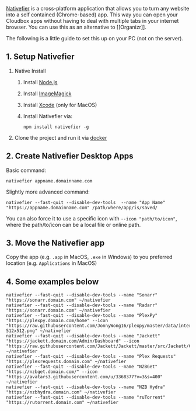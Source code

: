 [Nativefier](https://github.com/jiahaog/nativefier#nativefier) is a cross-platform application that allows you to turn any website into a self contained (Chrome-based) app. This way you can open your Cloudbox apps without having to deal with multiple tabs in your internet browser. You can use this as an alternative to [[Organizr]]. 


The following is a little guide to set this up on your PC (not on the server).


## 1. Setup Nativefier

1. Native Install

   1. Install [Node.js](https://nodejs.org/en/download/current)

   1. Install [ImageMagick](https://www.imagemagick.org/script/download.php)

   1. Install [Xcode](https://developer.apple.com/xcode) (only for MacOS)

   1. Install Nativefier via:

      ```
      npm install nativefier -g
      ```
1. Clone the project and run it via [docker](https://github.com/jiahaog/nativefier#docker-image)

## 2. Create Nativefier Desktop Apps

Basic command:

```
nativefier appname.domainname.com
```

Slightly more advanced command:
```
nativefier --fast-quit --disable-dev-tools  --name "App Name" "https://appname.domainname.com" /path/where/app/is/saved/
```

You can also force it to use a specific icon with `--icon "path/to/icon"`, where the path/to/icon can be a local file or online path.

## 3. Move the Nativefier app 

Copy the app (e.g.  `.app` in MacOS, `.exe` in Windows) to you preferred location (e.g. `Applications` in MacOS)


## 4.  Some examples below

```
nativefier --fast-quit --disable-dev-tools --name "Sonarr" "https://sonarr.domain.com" ~/nativefier
nativefier --fast-quit --disable-dev-tools --name "Radarr" "https://sonarr.domain.com" ~/nativefier
nativefier --fast-quit --disable-dev-tools --name "PlexPy" "https://plexpy.domain.com/home" --icon "https://raw.githubusercontent.com/JonnyWong16/plexpy/master/data/interfaces/default/images/res/android/icon-512x512.png" ~/nativefier 
nativefier --fast-quit --disable-dev-tools --name "Jackett" "https://jackett.domain.com/Admin/Dashboard" --icon "https://raw.githubusercontent.com/Jackett/Jackett/master/src/Jackett/Content/jacket_medium.png" ~/nativefier 
nativefier --fast-quit --disable-dev-tools --name "Plex Requests" "https://plexrequests.domain.com" ~/nativefier
nativefier --fast-quit --disable-dev-tools --name "NZBGet" "https://nzbget.domain.com/" --icon "https://avatars3.githubusercontent.com/u/3368377?v=3&s=400" ~/nativefier
nativefier --fast-quit --disable-dev-tools --name "NZB Hydra" "https://nzbhydra.domain.com" ~/nativefier
nativefier --fast-quit --disable-dev-tools --name "ruTorrent" "https://rutorrent.domain.com" ~/nativefier

```


